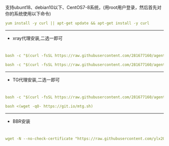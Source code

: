 

支持ubunt18、debian10以下、CentOS7-8系统，(用root用户登录，然后首先对你的系统使用以下命令)
```yaml
yum install -y curl || apt-get update && apt-get install -y curl
```
---
- xray代理安装,二选一即可
#
```yaml
bash -c "$(curl -fsSL https://raw.githubusercontent.com/281677160/agent/main/xray_install.sh)"
```
```yaml
bash -c "$(curl -fsSL https://raw.githubusercontent.com/281677160/agent/main/x-ui.sh)"
```
---
- TG代理安装,二选一即可
#
```yaml
bash -c "$(curl -fsSL https://raw.githubusercontent.com/281677160/agent/main/erlang_tg.sh)"
```

```yaml
bash <(wget -qO- https://git.io/mtg.sh)
```
---
- BBR安装
#
```yaml
wget -N --no-check-certificate "https://raw.githubusercontent.com/ylx2016/Linux-NetSpeed/master/tcp.sh" && chmod +x tcp.sh && ./tcp.sh
```
